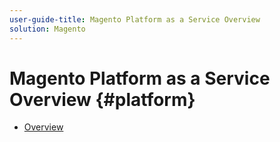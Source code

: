 ```yaml
---
user-guide-title: Magento Platform as a Service Overview
solution: Magento
---
```


# Magento Platform as a Service Overview {#platform}

+ [Overview](overview.md)
